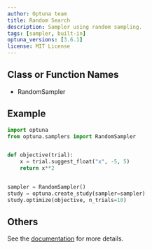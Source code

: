 ```yaml
---
author: Optuna team
title: Random Search
description: Sampler using random sampling.
tags: [sampler, built-in]
optuna_versions: [3.6.1]
license: MIT License
---
```


## Class or Function Names

- RandomSampler

## Example

```python
import optuna
from optuna.samplers import RandomSampler


def objective(trial):
    x = trial.suggest_float("x", -5, 5)
    return x**2


sampler = RandomSampler()
study = optuna.create_study(sampler=sampler)
study.optimize(objective, n_trials=10)
```

## Others

See the [documentation](https://optuna.readthedocs.io/en/stable/reference/samplers/generated/optuna.samplers.RandomSampler.html) for more details.
